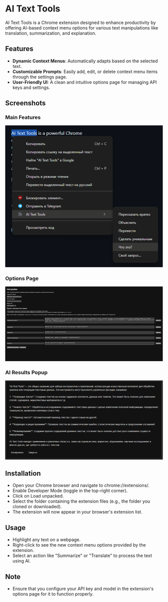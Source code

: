 # AI Text Tools

AI Text Tools is a Chrome extension designed to enhance productivity by offering AI-based context menu options for various text manipulations like translation, summarization, and explanation.

## Features
- **Dynamic Context Menus**: Automatically adapts based on the selected text.
- **Customizable Prompts**: Easily add, edit, or delete context menu items through the settings page.
- **User-Friendly UI**: A clean and intuitive options page for managing API keys and settings.

## Screenshots
### Main Features
![Main Features](assets/screenshot1.png)
### Options Page
![Options Page](assets/screenshot2.png)
### AI Results Popup
![AI Results Popup](assets/screenshot3.png)

## Installation
- Open your Chrome browser and navigate to chrome://extensions/.
- Enable Developer Mode (toggle in the top-right corner).
- Click on Load unpacked.
- Select the folder containing the extension files (e.g., the folder you cloned or downloaded).
- The extension will now appear in your browser's extension list.

## Usage
- Highlight any text on a webpage.
- Right-click to see the new context menu options provided by the extension.
- Select an action like "Summarize" or "Translate" to process the text using AI.

## Note
- Ensure that you configure your API key and model in the extension's options page for it to function properly.
